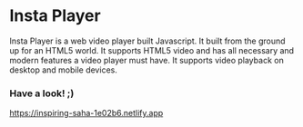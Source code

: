 # Insta Player

Insta Player is a web video player built Javascript. It built from the ground up for an HTML5 world. It supports HTML5 video and has all necessary and modern features a video player must have.  It supports video playback on desktop and mobile devices.

### Have a look! ;)
https://inspiring-saha-1e02b6.netlify.app
